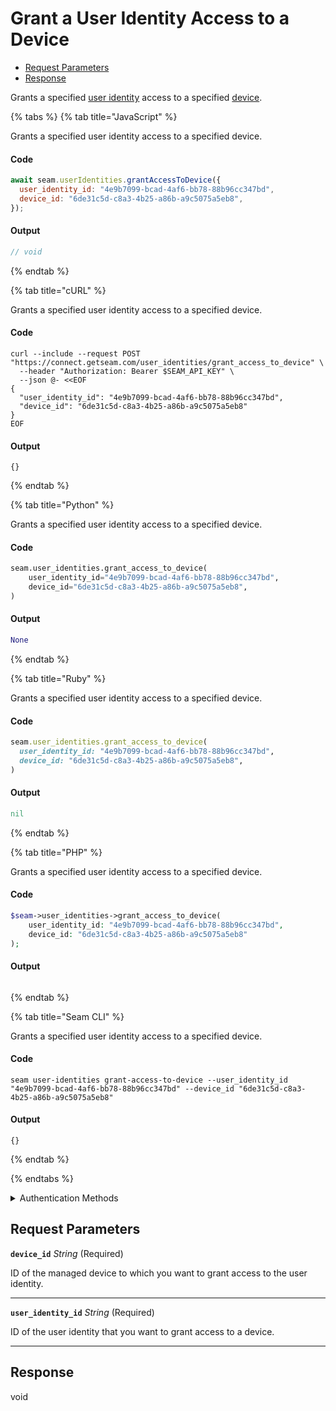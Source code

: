 # Grant a User Identity Access to a Device

- [Request Parameters](#request-parameters)
- [Response](#response)

Grants a specified [user identity](../../capability-guides/mobile-access/managing-mobile-app-user-accounts-with-user-identities.md#what-is-a-user-identity) access to a specified [device](../../core-concepts/devices/README.md).


{% tabs %}
{% tab title="JavaScript" %}

Grants a specified user identity access to a specified device.

#### Code

```javascript
await seam.userIdentities.grantAccessToDevice({
  user_identity_id: "4e9b7099-bcad-4af6-bb78-88b96cc347bd",
  device_id: "6de31c5d-c8a3-4b25-a86b-a9c5075a5eb8",
});
```

#### Output

```javascript
// void
```
{% endtab %}

{% tab title="cURL" %}

Grants a specified user identity access to a specified device.

#### Code

```curl
curl --include --request POST "https://connect.getseam.com/user_identities/grant_access_to_device" \
  --header "Authorization: Bearer $SEAM_API_KEY" \
  --json @- <<EOF
{
  "user_identity_id": "4e9b7099-bcad-4af6-bb78-88b96cc347bd",
  "device_id": "6de31c5d-c8a3-4b25-a86b-a9c5075a5eb8"
}
EOF
```

#### Output

```curl
{}
```
{% endtab %}

{% tab title="Python" %}

Grants a specified user identity access to a specified device.

#### Code

```python
seam.user_identities.grant_access_to_device(
    user_identity_id="4e9b7099-bcad-4af6-bb78-88b96cc347bd",
    device_id="6de31c5d-c8a3-4b25-a86b-a9c5075a5eb8",
)
```

#### Output

```python
None
```
{% endtab %}

{% tab title="Ruby" %}

Grants a specified user identity access to a specified device.

#### Code

```ruby
seam.user_identities.grant_access_to_device(
  user_identity_id: "4e9b7099-bcad-4af6-bb78-88b96cc347bd",
  device_id: "6de31c5d-c8a3-4b25-a86b-a9c5075a5eb8",
)
```

#### Output

```ruby
nil
```
{% endtab %}

{% tab title="PHP" %}

Grants a specified user identity access to a specified device.

#### Code

```php
$seam->user_identities->grant_access_to_device(
    user_identity_id: "4e9b7099-bcad-4af6-bb78-88b96cc347bd",
    device_id: "6de31c5d-c8a3-4b25-a86b-a9c5075a5eb8"
);
```

#### Output

```php

```
{% endtab %}

{% tab title="Seam CLI" %}

Grants a specified user identity access to a specified device.

#### Code

```seam_cli
seam user-identities grant-access-to-device --user_identity_id "4e9b7099-bcad-4af6-bb78-88b96cc347bd" --device_id "6de31c5d-c8a3-4b25-a86b-a9c5075a5eb8"
```

#### Output

```seam_cli
{}
```
{% endtab %}

{% endtabs %}


<details>

<summary>Authentication Methods</summary>

- API key
- Personal access token
  <br>Must also include the `seam-workspace` header in the request.

To learn more, see [Authentication](https://docs.seam.co/latest/api/authentication).
</details>

## Request Parameters

**`device_id`** *String* (Required)

ID of the managed device to which you want to grant access to the user identity.

---

**`user_identity_id`** *String* (Required)

ID of the user identity that you want to grant access to a device.

---


## Response

void

